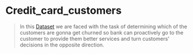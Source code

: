 # Credit_card_customers
> In this [Dataset](https://www.kaggle.com/datasets/sakshigoyal7/credit-card-customers/code?datasetId=982921&sortBy=voteCount) we are faced with the task of determining which of the customers are gonna get churned so bank can proactively go to the customer to provide them better services and turn customers' decisions in the opposite direction.
